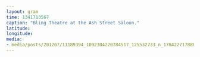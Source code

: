 ```yaml
---
layout: gram
time: 1341713567
caption: "Bling Theatre at the Ash Street Saloon."
latitude: 
longitude: 
media:
- media/posts/201207/11189394_1092304220784517_125532733_n_17842271788000351.jpg
---
```

